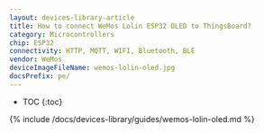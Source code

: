 ```yaml
---
layout: devices-library-article
title: How to connect WeMos Lolin ESP32 OLED to ThingsBoard?
category: Microcontrollers
chip: ESP32
connectivity: HTTP, MQTT, WIFI, Bluetooth, BLE
vendor: WeMos
deviceImageFileName: wemos-lolin-oled.jpg
docsPrefix: pe/
---
```


* TOC
{:toc}

{% include /docs/devices-library/guides/wemos-lolin-oled.md %}
